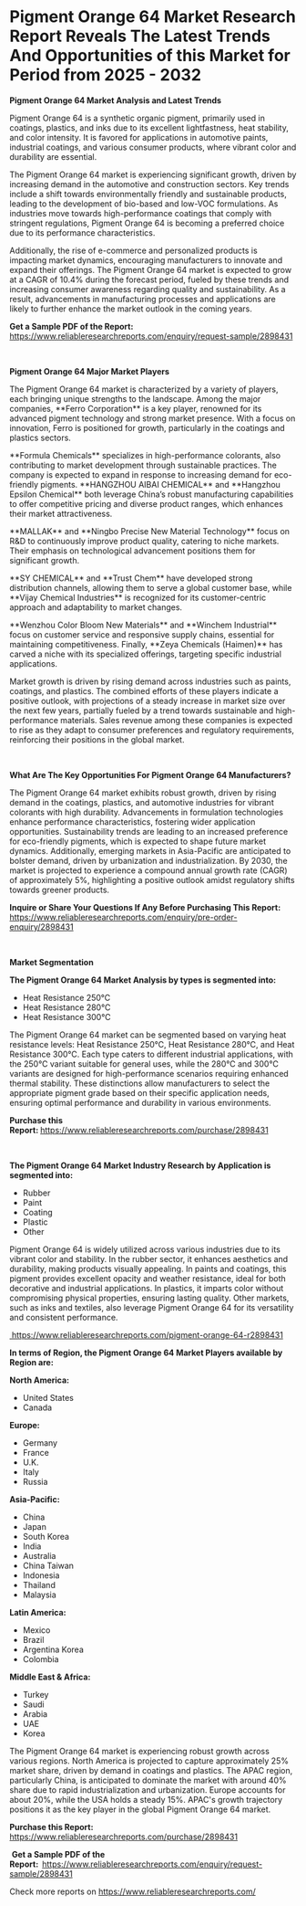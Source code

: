 <p><h1>Pigment Orange 64 Market Research Report Reveals The Latest Trends And Opportunities of this Market for Period from 2025 - 2032</h1></p><p><strong>Pigment Orange 64 Market Analysis and Latest Trends</strong></p>
<p><p>Pigment Orange 64 is a synthetic organic pigment, primarily used in coatings, plastics, and inks due to its excellent lightfastness, heat stability, and color intensity. It is favored for applications in automotive paints, industrial coatings, and various consumer products, where vibrant color and durability are essential.</p><p>The Pigment Orange 64 market is experiencing significant growth, driven by increasing demand in the automotive and construction sectors. Key trends include a shift towards environmentally friendly and sustainable products, leading to the development of bio-based and low-VOC formulations. As industries move towards high-performance coatings that comply with stringent regulations, Pigment Orange 64 is becoming a preferred choice due to its performance characteristics.</p><p>Additionally, the rise of e-commerce and personalized products is impacting market dynamics, encouraging manufacturers to innovate and expand their offerings. The Pigment Orange 64 market is expected to grow at a CAGR of 10.4% during the forecast period, fueled by these trends and increasing consumer awareness regarding quality and sustainability. As a result, advancements in manufacturing processes and applications are likely to further enhance the market outlook in the coming years.</p></p>
<p><strong>Get a Sample PDF of the Report:&nbsp;</strong> <a href="https://www.reliableresearchreports.com/enquiry/request-sample/2898431?utm_campaign=2296&utm_medium=2&utm_source=Github&utm_content=ia&utm_term=15032025&utm_id=pigment-orange-64">https://www.reliableresearchreports.com/enquiry/request-sample/2898431</a></p>
<p>&nbsp;</p>
<p><strong>Pigment Orange 64 Major Market Players</strong></p>
<p><p>The Pigment Orange 64 market is characterized by a variety of players, each bringing unique strengths to the landscape. Among the major companies, **Ferro Corporation** is a key player, renowned for its advanced pigment technology and strong market presence. With a focus on innovation, Ferro is positioned for growth, particularly in the coatings and plastics sectors.</p><p>**Formula Chemicals** specializes in high-performance colorants, also contributing to market development through sustainable practices. The company is expected to expand in response to increasing demand for eco-friendly pigments. **HANGZHOU AIBAI CHEMICAL** and **Hangzhou Epsilon Chemical** both leverage China’s robust manufacturing capabilities to offer competitive pricing and diverse product ranges, which enhances their market attractiveness.</p><p>**MALLAK** and **Ningbo Precise New Material Technology** focus on R&D to continuously improve product quality, catering to niche markets. Their emphasis on technological advancement positions them for significant growth.</p><p>**SY CHEMICAL** and **Trust Chem** have developed strong distribution channels, allowing them to serve a global customer base, while **Vijay Chemical Industries** is recognized for its customer-centric approach and adaptability to market changes.</p><p>**Wenzhou Color Bloom New Materials** and **Winchem Industrial** focus on customer service and responsive supply chains, essential for maintaining competitiveness. Finally, **Zeya Chemicals (Haimen)** has carved a niche with its specialized offerings, targeting specific industrial applications.</p><p>Market growth is driven by rising demand across industries such as paints, coatings, and plastics. The combined efforts of these players indicate a positive outlook, with projections of a steady increase in market size over the next few years, partially fueled by a trend towards sustainable and high-performance materials. Sales revenue among these companies is expected to rise as they adapt to consumer preferences and regulatory requirements, reinforcing their positions in the global market.</p></p>
<p>&nbsp;</p>
<p><strong>What Are The Key Opportunities For Pigment Orange 64 Manufacturers?</strong></p>
<p><p>The Pigment Orange 64 market exhibits robust growth, driven by rising demand in the coatings, plastics, and automotive industries for vibrant colorants with high durability. Advancements in formulation technologies enhance performance characteristics, fostering wider application opportunities. Sustainability trends are leading to an increased preference for eco-friendly pigments, which is expected to shape future market dynamics. Additionally, emerging markets in Asia-Pacific are anticipated to bolster demand, driven by urbanization and industrialization. By 2030, the market is projected to experience a compound annual growth rate (CAGR) of approximately 5%, highlighting a positive outlook amidst regulatory shifts towards greener products.</p></p>
<p><strong>Inquire or Share Your Questions If Any Before Purchasing This Report:</strong> <a href="https://www.reliableresearchreports.com/enquiry/pre-order-enquiry/2898431?utm_campaign=2296&utm_medium=2&utm_source=Github&utm_content=ia&utm_term=15032025&utm_id=pigment-orange-64">https://www.reliableresearchreports.com/enquiry/pre-order-enquiry/2898431</a></p>
<p>&nbsp;</p>
<p><strong>Market Segmentation</strong></p>
<p><strong>The Pigment Orange 64 Market Analysis by types is segmented into:</strong></p>
<p><ul><li>Heat Resistance 250℃</li><li>Heat Resistance 280℃</li><li>Heat Resistance 300℃</li></ul></p>
<p><p>The Pigment Orange 64 market can be segmented based on varying heat resistance levels: Heat Resistance 250℃, Heat Resistance 280℃, and Heat Resistance 300℃. Each type caters to different industrial applications, with the 250℃ variant suitable for general uses, while the 280℃ and 300℃ variants are designed for high-performance scenarios requiring enhanced thermal stability. These distinctions allow manufacturers to select the appropriate pigment grade based on their specific application needs, ensuring optimal performance and durability in various environments.</p></p>
<p><strong>Purchase this Report:&nbsp;</strong><a href="https://www.reliableresearchreports.com/purchase/2898431?utm_campaign=2296&utm_medium=2&utm_source=Github&utm_content=ia&utm_term=15032025&utm_id=pigment-orange-64">https://www.reliableresearchreports.com/purchase/2898431</a></p>
<p>&nbsp;</p>
<p><strong>The Pigment Orange 64 Market Industry Research by Application is segmented into:</strong></p>
<p><ul><li>Rubber</li><li>Paint</li><li>Coating</li><li>Plastic</li><li>Other</li></ul></p>
<p><p>Pigment Orange 64 is widely utilized across various industries due to its vibrant color and stability. In the rubber sector, it enhances aesthetics and durability, making products visually appealing. In paints and coatings, this pigment provides excellent opacity and weather resistance, ideal for both decorative and industrial applications. In plastics, it imparts color without compromising physical properties, ensuring lasting quality. Other markets, such as inks and textiles, also leverage Pigment Orange 64 for its versatility and consistent performance.</p></p>
<p><a href="https://www.reliableresearchreports.com/pigment-orange-64-r2898431?utm_campaign=2296&utm_medium=2&utm_source=Github&utm_content=ia&utm_term=15032025&utm_id=pigment-orange-64">&nbsp;https://www.reliableresearchreports.com/pigment-orange-64-r2898431</a></p>
<p><strong>In terms of Region, the Pigment Orange 64 Market Players available by Region are:</strong></p>
<p>
    <p> <strong> North America: </strong>
        <ul>
            <li>United States</li>
            <li>Canada</li>
        </ul>
        </p> 
    <p> <strong> Europe: </strong>
        <ul>
            <li>Germany</li>
            <li>France</li>
            <li>U.K.</li>
            <li>Italy</li>
            <li>Russia</li>
        </ul>
        </p> 
    <p> <strong> Asia-Pacific: </strong>
        <ul>
            <li>China</li>
            <li>Japan</li>
            <li>South Korea</li>
            <li>India</li>
            <li>Australia</li>
            <li>China Taiwan</li>
            <li>Indonesia</li>
            <li>Thailand</li>
            <li>Malaysia</li>
        </ul>
        </p> 
    <p> <strong> Latin America: </strong>
        <ul>
            <li>Mexico</li>
            <li>Brazil</li>
            <li>Argentina Korea</li>
            <li>Colombia</li>
        </ul>
        </p> 
    <p> <strong> Middle East & Africa: </strong>
        <ul>
            <li>Turkey</li>
            <li>Saudi</li>
            <li>Arabia</li>
            <li>UAE</li>
            <li>Korea</li>
        </ul>
    </p>
    </p>
<p><p>The Pigment Orange 64 market is experiencing robust growth across various regions. North America is projected to capture approximately 25% market share, driven by demand in coatings and plastics. The APAC region, particularly China, is anticipated to dominate the market with around 40% share due to rapid industrialization and urbanization. Europe accounts for about 20%, while the USA holds a steady 15%. APAC's growth trajectory positions it as the key player in the global Pigment Orange 64 market.</p></p>
<p><strong>Purchase this Report: </strong><a href="https://www.reliableresearchreports.com/purchase/2898431?utm_campaign=2296&utm_medium=2&utm_source=Github&utm_content=ia&utm_term=15032025&utm_id=pigment-orange-64">https://www.reliableresearchreports.com/purchase/2898431</a></p>
<p>&nbsp;<strong>Get a Sample PDF of the Report:&nbsp;&nbsp;</strong><a href="https://www.reliableresearchreports.com/enquiry/request-sample/2898431?utm_campaign=2296&utm_medium=2&utm_source=Github&utm_content=ia&utm_term=15032025&utm_id=pigment-orange-64">https://www.reliableresearchreports.com/enquiry/request-sample/2898431</a></p>
<p><strong></strong></p>
<p>Check more reports on <a href="https://www.reliableresearchreports.com/?utm_campaign=2296&utm_medium=2&utm_source=Github&utm_content=ia&utm_term=15032025&utm_id=pigment-orange-64">https://www.reliableresearchreports.com/</a></p>